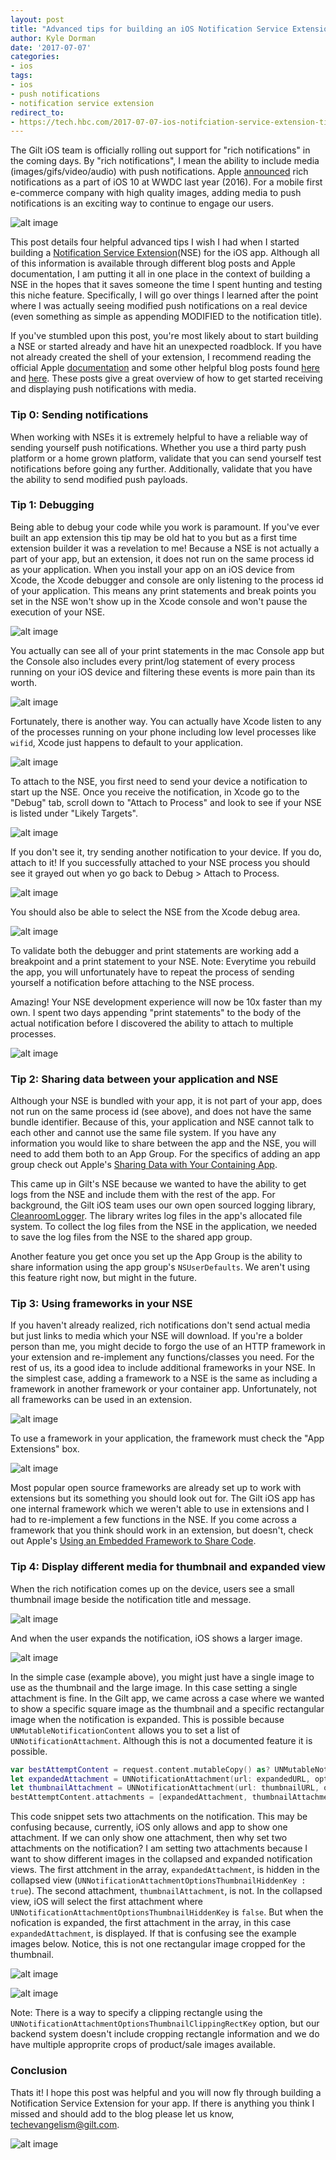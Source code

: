 ```yaml
---
layout: post
title: "Advanced tips for building an iOS Notification Service Extension"
author: Kyle Dorman
date: '2017-07-07'
categories: 
- ios
tags:
- ios
- push notifications
- notification service extension
redirect_to:
- https://tech.hbc.com/2017-07-07-ios-notifciation-service-extension-tips.html
---
```


[//]: # (Image References)
[attched_process]: /assets/images/notification-service-extension/attached_process.png "Attached to notification process id"
[but_but_but]: /assets/images/notification-service-extension/but_but_but.jpeg "but but but"
[console]: /assets/images/notification-service-extension/console.png "console"
[debug_screen]: /assets/images/notification-service-extension/debug_screen.png "debug screen"
[expanded_notification]: /assets/images/notification-service-extension/expanded_notification.png "expanded notification"
[expanded_notification_diff]: /assets/images/notification-service-extension/expanded_notification_diff.png "expanded notification different than thumbnail"
[frameworks]: /assets/images/notification-service-extension/frameworks.jpg "These aren't the frameworks you are looking for."
[gilt_process]: /assets/images/notification-service-extension/gilt_process.png "gilt process id"
[last_meme]: /assets/images/notification-service-extension/last_meme.png "last meme"
[promise-kit]: /assets/images/notification-service-extension/promise-kit.png "framework for extension"
[say_what]: /assets/images/notification-service-extension/say_what.jpg "say whaaaaaat"
[thumbnail_notification]: /assets/images/notification-service-extension/thumbnail_notification.png "thumbnail notification"
[thumbnail_notification_diff]: /assets/images/notification-service-extension/thumbnail_notification_diff.png "thumbnail notification different than expanded"
[unattached_process]: /assets/images/notification-service-extension/unattached_process.png "Unattached notification process id"

The Gilt iOS team is officially rolling out support for "rich notifications" in the coming days. By "rich notifications", I mean the ability to include media (images/gifs/video/audio) with push notifications. Apple [announced](https://developer.apple.com/videos/play/wwdc2016/708/) rich notifications as a part of iOS 10 at WWDC last year (2016). For a mobile first e-commerce company with high quality images, adding media to push notifications is an exciting way to continue to engage our users. 

![alt image][expanded_notification]

This post details four helpful advanced tips I wish I had when I started building a [Notification Service Extension](https://developer.apple.com/reference/usernotifications/unnotificationserviceextension)(NSE) for the iOS app. Although all of this information is available through different blog posts and Apple documentation, I am putting it all in one place in the context of building a NSE in the hopes that it saves someone the time I spent hunting and testing this niche feature. Specifically, I will go over things I learned after the point where I was actually seeing modified push notifications on a real device (even something as simple as appending MODIFIED to the notification title).

If you've stumbled upon this post, you're most likely about to start building a NSE or started already and have hit an unexpected roadblock. If you have not already created the shell of your extension, I recommend reading the official Apple [documentation](https://developer.apple.com/library/content/documentation/NetworkingInternet/Conceptual/RemoteNotificationsPG/ModifyingNotifications.html#//apple_ref/doc/uid/TP40008194-CH16-SW1) and some other helpful blog posts found [here](https://pusher.com/docs/push_notifications/ios/ios10) and [here](https://www.avanderlee.com/ios-10/rich-notifications-ios-10/). These posts give a great overview of how to get started receiving and displaying push notifications with media. 

### Tip 0: Sending notifications
When working with NSEs it is extremely helpful to have a reliable way of sending yourself push notifications. Whether you use a third party push platform or a home grown platform, validate that you can send yourself test notifications before going any further. Additionally, validate that you have the ability to send modified push payloads.

### Tip 1: Debugging
Being able to debug your code while you work is paramount. If you've ever built an app extension this tip may be old hat to you but as a first time extension builder it was a revelation to me! Because a NSE is not actually a part of your app, but an extension, it does not run on the same process id as your application. When you install your app on an iOS device from Xcode, the Xcode debugger and console are only listening to the process id of your application. This means any print statements and break points you set in the NSE won't show up in the Xcode console and won't pause the execution of your NSE. 

![alt image][but_but_but]

You actually can see all of your print statements in the mac Console app but the Console also includes every print/log statement of every process running on your iOS device and filtering these events is more pain than its worth. 

![alt image][console]

Fortunately, there is another way. You can actually have Xcode listen to any of the processes running on your phone including low level processes like `wifid`, Xcode just happens to default to your application. 

![alt image][gilt_process]

To attach to the NSE, you first need to send your device a notification to start up the NSE. Once you receive the notification, in Xcode go to the "Debug" tab, scroll down to "Attach to Process" and look to see if your NSE is listed under "Likely Targets". 

![alt image][unattached_process]

If you don't see it, try sending another notification to your device. If you do, attach to it! If you successfully attached to your NSE process you should see it grayed out when yo go back to Debug > Attach to Process. 

![alt image][attched_process]

You should also be able to select the NSE from the Xcode debug area. 

![alt image][debug_screen]

To validate both the debugger and print statements are working add a breakpoint and a print statement to your NSE. Note: Everytime you rebuild the app, you will unfortunately have to repeat the process of sending yourself a notification before attaching to the NSE process.

Amazing! Your NSE development experience will now be 10x faster than my own. I spent two days appending "print statements" to the body of the actual notification before I discovered the ability to attach to multiple processes. 

![alt image][say_what]

### Tip 2: Sharing data between your application and NSE
Although your NSE is bundled with your app, it is not part of your app, does not run on the same process id (see above), and does not have the same bundle identifier. Because of this, your application and NSE cannot talk to each other and cannot use the same file system. If you have any information you would like to share between the app and the NSE, you will need to add them both to an App Group. For the specifics of adding an app group check out Apple's [Sharing Data with Your Containing App](https://developer.apple.com/library/content/documentation/General/Conceptual/ExtensibilityPG/ExtensionScenarios.html#//apple_ref/doc/uid/TP40014214-CH21-SW1).

This came up in Gilt's NSE because we wanted to have the ability to get logs from the NSE and include them with the rest of the app. For background, the Gilt iOS team uses our own open sourced logging library, [CleanroomLogger](https://github.com/emaloney/CleanroomLogger). The library writes log files in the app's allocated file system. To collect the log files from the NSE in the application, we needed to save the log files from the NSE to the shared app group. 

Another feature you get once you set up the App Group is the ability to share information using the app group's `NSUserDefaults`. We aren't using this feature right now, but might in the future.

### Tip 3: Using frameworks in your NSE
If you haven't already realized, rich notifications don't send actual media but just links to media which your NSE will download. If you're a bolder person than me, you might decide to forgo the use of an HTTP framework in your extension and re-implement any functions/classes you need. For the rest of us, its a good idea to include additional frameworks in your NSE. In the simplest case, adding a framework to a NSE is the same as including a framework in another framework or your container app. Unfortunately, not all frameworks can be used in an extension. 

![alt image][frameworks]

To use a framework in your application, the framework must check the "App Extensions" box.

![alt image][promise-kit]

Most popular open source frameworks are already set up to work with extensions but its something you should look out for. The Gilt iOS app has one internal framework which we weren't able to use in extensions and I had to re-implement a few functions in the NSE. If you come across a framework that you think should work in an extension, but doesn't, check out Apple's [Using an Embedded Framework to Share Code](https://developer.apple.com/library/content/documentation/General/Conceptual/ExtensibilityPG/ExtensionScenarios.html#//apple_ref/doc/uid/TP40014214-CH21-SW1).

### Tip 4: Display different media for thumbnail and expanded view
When the rich notification comes up on the device, users see a small thumbnail image beside the notification title and message. 

![alt image][thumbnail_notification]

And when the user expands the notification, iOS shows a larger image. 

![alt image][expanded_notification]

In the simple case (example above), you might just have a single image to use as the thumbnail and the large image. In this case setting a single attachment is fine. In the Gilt app, we came across a case where we wanted to show a specific square image as the thumbnail and a specific rectangular image when the notification is expanded. This is possible because `UNMutableNotificationContent` allows you to set a list of `UNNotificationAttachment`. Although this is not a documented feature it is possible. 

```swift
var bestAttemptContent = request.content.mutableCopy() as? UNMutableNotificationContent
let expandedAttachment = UNNotificationAttachment(url: expandedURL, options: [UNNotificationAttachmentOptionsThumbnailHiddenKey : true])
let thumbnailAttachment = UNNotificationAttachment(url: thumbnailURL, options: [UNNotificationAttachmentOptionsThumbnailHiddenKey : false])
bestAttemptContent.attachments = [expandedAttachment, thumbnailAttachment]
```
This code snippet sets two attachments on the notification. This may be confusing because, currently, iOS only allows and app to show one attachment. If we can only show one attachment, then why set two attachments on the notification? I am setting two attachments because I want to show different images in the collapsed and expanded notification views. The first attchment in the array, `expandedAttachment`, is hidden in the collapsed view (`UNNotificationAttachmentOptionsThumbnailHiddenKey : true`). The second attachment, `thumbnailAttachment`, is not. In the collapsed view, iOS will select the first attachment where `UNNotificationAttachmentOptionsThumbnailHiddenKey` is `false`. But when the nofication is expanded, the first attachment in the array, in this case `expandedAttachment`, is displayed. If that is confusing see the example images below. Notice, this is not one rectangular image cropped for the thumbnail.

![alt image][thumbnail_notification_diff]

![alt image][expanded_notification_diff]

Note: There is a way to specify a clipping rectangle using the `UNNotificationAttachmentOptionsThumbnailClippingRectKey` option, but our backend system doesn't include cropping rectangle information and we do have multiple approprite crops of product/sale images available. 

### Conclusion
Thats it! I hope this post was helpful and you will now fly through building a Notification Service Extension for your app. If there is anything you think I missed and should add to the blog please let us know, techevangelism@gilt.com. 

![alt image][last_meme]
